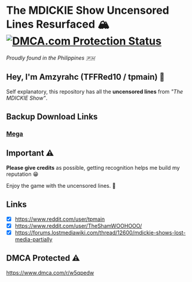 # The MDICKIE Show Uncensored Lines Resurfaced 🏔️ <a href="//www.dmca.com/Protection/Status.aspx?ID=10b517df-3088-4358-ab40-932184526344" title="DMCA.com Protection Status" class="dmca-badge"> <img src ="https://images.dmca.com/Badges/dmca-badge-w100-5x1-07.png?ID=10b517df-3088-4358-ab40-932184526344"  alt="DMCA.com Protection Status" /></a>
*Proudly found in the Philippines 🇵🇭*

## Hey, I'm Amzyrahc (TFFRed10 / tpmain) 👋
Self explanatory, this repository has all the **uncensored lines** from *"The MDICKIE Show"*.

## Backup Download Links
### [Mega](https://mega.nz/file/mc9VkKIY#Uyk5uCFzxJWnxYjBq6KWfV8TwZcu6iwTxZKD5HstmAk)

## Important ⚠
**Please give credits** as possible, getting recognition helps me build my reputation 😁


Enjoy the game with the uncensored lines. 🤗


## Links
* [x] https://www.reddit.com/user/tpmain
* [x] https://www.reddit.com/user/TheShamWOOHOOO/
* [x] https://forums.lostmediawiki.com/thread/12600/mdickie-shows-lost-media-partially

## DMCA Protected ⚠
https://www.dmca.com/r/w5qpedw
